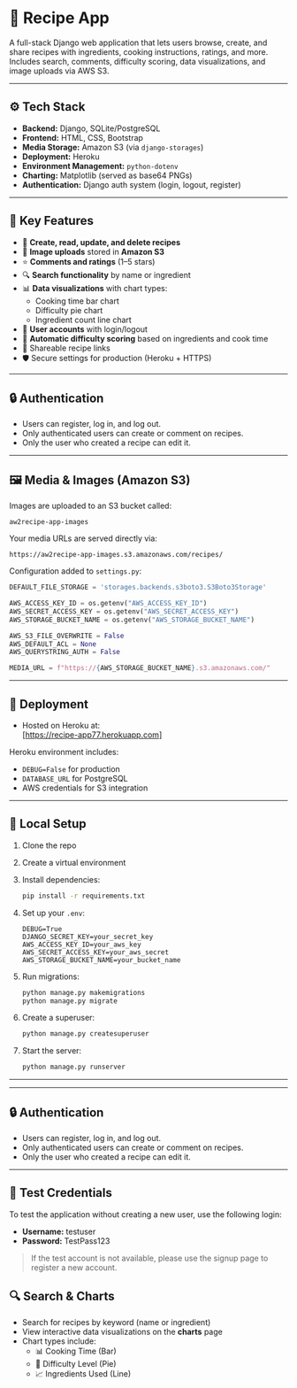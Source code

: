 # 🍲 Recipe App

A full-stack Django web application that lets users browse, create, and share recipes with ingredients, cooking instructions, ratings, and more. Includes search, comments, difficulty scoring, data visualizations, and image uploads via AWS S3.

---

## ⚙️ Tech Stack

- **Backend:** Django, SQLite/PostgreSQL
- **Frontend:** HTML, CSS, Bootstrap
- **Media Storage:** Amazon S3 (via `django-storages`)
- **Deployment:** Heroku
- **Environment Management:** `python-dotenv`
- **Charting:** Matplotlib (served as base64 PNGs)
- **Authentication:** Django auth system (login, logout, register)

---

## 🧠 Key Features

- 📝 **Create, read, update, and delete recipes**
- 📸 **Image uploads** stored in **Amazon S3**
- ⭐ **Comments and ratings** (1–5 stars)
- 🔍 **Search functionality** by name or ingredient
- 📊 **Data visualizations** with chart types:
  - Cooking time bar chart
  - Difficulty pie chart
  - Ingredient count line chart
- 👥 **User accounts** with login/logout
- 🧠 **Automatic difficulty scoring** based on ingredients and cook time
- 🔗 Shareable recipe links
- 🛡️ Secure settings for production (Heroku + HTTPS)

---

## 🔒 Authentication

- Users can register, log in, and log out.
- Only authenticated users can create or comment on recipes.
- Only the user who created a recipe can edit it.

---

## 🖼️ Media & Images (Amazon S3)

Images are uploaded to an S3 bucket called:

```
aw2recipe-app-images
```

Your media URLs are served directly via:

```
https://aw2recipe-app-images.s3.amazonaws.com/recipes/
```

Configuration added to `settings.py`:

```python
DEFAULT_FILE_STORAGE = 'storages.backends.s3boto3.S3Boto3Storage'

AWS_ACCESS_KEY_ID = os.getenv("AWS_ACCESS_KEY_ID")
AWS_SECRET_ACCESS_KEY = os.getenv("AWS_SECRET_ACCESS_KEY")
AWS_STORAGE_BUCKET_NAME = os.getenv("AWS_STORAGE_BUCKET_NAME")

AWS_S3_FILE_OVERWRITE = False
AWS_DEFAULT_ACL = None
AWS_QUERYSTRING_AUTH = False

MEDIA_URL = f"https://{AWS_STORAGE_BUCKET_NAME}.s3.amazonaws.com/"
```

---

## 🚀 Deployment

- Hosted on Heroku at:  
  [https://recipe-app77.herokuapp.com]

Heroku environment includes:

- `DEBUG=False` for production
- `DATABASE_URL` for PostgreSQL
- AWS credentials for S3 integration

---

## 💠 Local Setup

1. Clone the repo  
2. Create a virtual environment  
3. Install dependencies:
   ```bash
   pip install -r requirements.txt
   ```
4. Set up your `.env`:
   ```dotenv
   DEBUG=True
   DJANGO_SECRET_KEY=your_secret_key
   AWS_ACCESS_KEY_ID=your_aws_key
   AWS_SECRET_ACCESS_KEY=your_aws_secret
   AWS_STORAGE_BUCKET_NAME=your_bucket_name
   ```

5. Run migrations:
   ```bash
   python manage.py makemigrations
   python manage.py migrate
   ```

6. Create a superuser:
   ```bash
   python manage.py createsuperuser
   ```

7. Start the server:
   ```bash
   python manage.py runserver
   ```

---
---

## 🔒 Authentication

- Users can register, log in, and log out.
- Only authenticated users can create or comment on recipes.
- Only the user who created a recipe can edit it.

---

## 🧪 Test Credentials

To test the application without creating a new user, use the following login:

- **Username:** testuser  
- **Password:** TestPass123

> If the test account is not available, please use the signup page to register a new account.

## 🔍 Search & Charts

- Search for recipes by keyword (name or ingredient)
- View interactive data visualizations on the **charts** page
- Chart types include:
  - 📊 Cooking Time (Bar)
  - 🥧 Difficulty Level (Pie)
  - 📈 Ingredients Used (Line)



